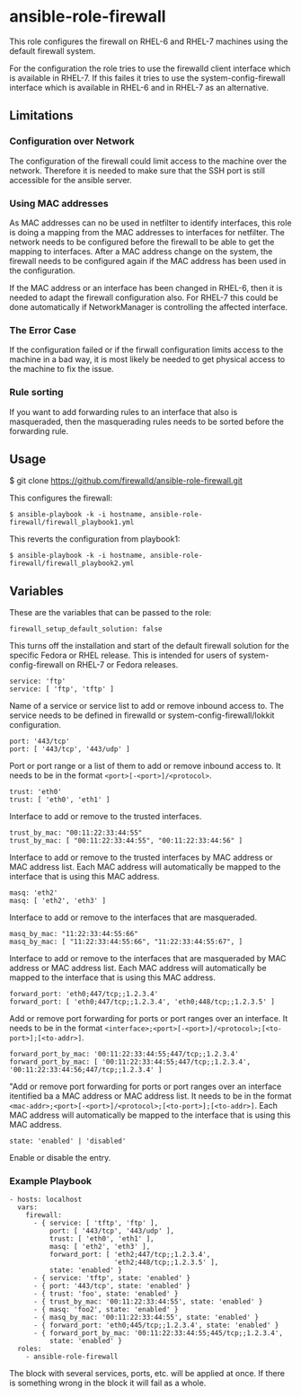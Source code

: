 ansible-role-firewall
=====================

This role configures the firewall on RHEL-6 and RHEL-7 machines using the
default firewall system.

For the configuration the role tries to use the firewalld client interface
which is available in RHEL-7. If this failes it tries to use the
system-config-firewall interface which is available in RHEL-6 and in RHEL-7
as an alternative.

Limitations
-----------

### Configuration over Network

The configuration of the firewall could limit access to the machine over the
network. Therefore it is needed to make sure that the SSH port is still
accessible for the ansible server.

### Using MAC addresses

As MAC addresses can no be used in netfilter to identify interfaces, this
role is doing a mapping from the MAC addresses to interfaces for netfilter.
The network needs to be configured before the firewall to be able to get the
mapping to interfaces.
After a MAC address change on the system, the firewall needs to be configured
again if the MAC address has been used in the configuration.

If the MAC address or an interface has been changed in RHEL-6, then it is
needed to adapt the firewall configuration also. For RHEL-7 this could be done
automatically if NetworkManager is controlling the affected interface.

### The Error Case

If the configuration failed or if the firwall configuration limits access to
the machine in a bad way, it is most likely be needed to get physical access
to the machine to fix the issue.

### Rule sorting

If you want to add forwarding rules to an interface that also is masqueraded,
then the masquerading rules needs to be sorted before the forwarding rule.


Usage
-----

$ git clone https://github.com/firewalld/ansible-role-firewall.git

This configures the firewall:

    $ ansible-playbook -k -i hostname, ansible-role-firewall/firewall_playbook1.yml

This reverts the configuration from playbook1:

    $ ansible-playbook -k -i hostname, ansible-role-firewall/firewall_playbook2.yml


Variables
---------

These are the variables that can be passed to the role:

    firewall_setup_default_solution: false

This turns off the installation and start of the default firewall solution for the specific Fedora or RHEL release. This is intended for users of system-config-firewall on RHEL-7 or Fedora releases.

    service: 'ftp'
    service: [ 'ftp', 'tftp' ]

Name of a service or service list to add or remove inbound access to. The service needs to be defined in firewalld or system-config-firewall/lokkit configuration.

    port: '443/tcp'
    port: [ '443/tcp', '443/udp' ]

Port or port range or a list of them to add or remove inbound access to. It needs to be in the format ```<port>[-<port>]/<protocol>```.

    trust: 'eth0'
    trust: [ 'eth0', 'eth1' ]

Interface to add or remove to the trusted interfaces.

    trust_by_mac: "00:11:22:33:44:55"
    trust_by_mac: [ "00:11:22:33:44:55", "00:11:22:33:44:56" ]

Interface to add or remove to the trusted interfaces by MAC address or MAC address list. Each MAC address will automatically be mapped to the interface that is using this MAC address.

    masq: 'eth2'
    masq: [ 'eth2', 'eth3' ]

Interface to add or remove to the interfaces that are masqueraded.

    masq_by_mac: "11:22:33:44:55:66"
    masq_by_mac: [ "11:22:33:44:55:66", "11:22:33:44:55:67", ]

Interface to add or remove to the interfaces that are masqueraded by MAC address or MAC address list. Each MAC address will automatically be mapped to the interface that is using this MAC address.

    forward_port: 'eth0;447/tcp;;1.2.3.4'
    forward_port: [ 'eth0;447/tcp;;1.2.3.4', 'eth0;448/tcp;;1.2.3.5' ]

Add or remove port forwarding for ports or port ranges over an interface. It needs to be in the format ```<interface>;<port>[-<port>]/<protocol>;[<to-port>];[<to-addr>]```.

    forward_port_by_mac: '00:11:22:33:44:55;447/tcp;;1.2.3.4'
    forward_port_by_mac: [ '00:11:22:33:44:55;447/tcp;;1.2.3.4', '00:11:22:33:44:56;447/tcp;;1.2.3.4' ]

"Add or remove port forwarding for ports or port ranges over an interface itentified ba a MAC address or MAC address list. It needs to be in the format ```<mac-addr>;<port>[-<port>]/<protocol>;[<to-port>];[<to-addr>]```. Each MAC address will automatically be mapped to the interface that is using this MAC address.

    state: 'enabled' | 'disabled'

Enable or disable the entry.

### Example Playbook

    - hosts: localhost
      vars:
        firewall:
          - { service: [ 'tftp', 'ftp' ],
              port: [ '443/tcp', '443/udp' ],
              trust: [ 'eth0', 'eth1' ],
              masq: [ 'eth2', 'eth3' ],
              forward_port: [ 'eth2;447/tcp;;1.2.3.4',
                              'eth2;448/tcp;;1.2.3.5' ],
              state: 'enabled' }
          - { service: 'tftp', state: 'enabled' }
          - { port: '443/tcp', state: 'enabled' }
          - { trust: 'foo', state: 'enabled' }
          - { trust_by_mac: '00:11:22:33:44:55', state: 'enabled' }
          - { masq: 'foo2', state: 'enabled' }
          - { masq_by_mac: '00:11:22:33:44:55', state: 'enabled' }
          - { forward_port: 'eth0;445/tcp;;1.2.3.4', state: 'enabled' }
          - { forward_port_by_mac: '00:11:22:33:44:55;445/tcp;;1.2.3.4',
              state: 'enabled' }
      roles:
        - ansible-role-firewall

The block with several services, ports, etc. will be applied at once. If there is something wrong in the block it will fail as a whole.

